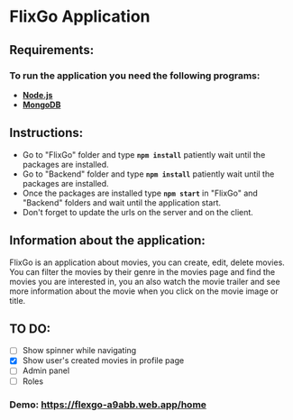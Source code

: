 # FlixGo Application

## Requirements:

### To run the application you need the following programs:

- [**Node.js**](https://nodejs.org/en/)
- [**MongoDB**](https://www.mongodb.com/try/download)


## Instructions:


- Go to "FlixGo" folder and type **`npm install`** patiently wait until the packages are installed.
- Go to "Backend" folder and type **`npm install`** patiently wait until the packages are installed.
- Once the packages are installed type **`npm start`** in "FlixGo" and "Backend" folders and wait until the application start.
- Don't forget to update the urls on the server and on the client.


## Information about the application:

FlixGo is an application about movies, you can create, edit, delete movies. You can filter the movies by their genre in the movies page and find the movies you are interested in, you an also watch the movie trailer and see more information about the movie when you click on the movie image or title.


## TO DO: 

- [ ] Show spinner while navigating
- [x] Show user's created movies in profile page
- [ ] Admin panel
- [ ] Roles

### Demo: https://flexgo-a9abb.web.app/home
